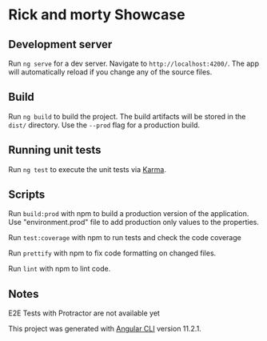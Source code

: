 # Rick and morty Showcase

## Development server

Run `ng serve` for a dev server. Navigate to `http://localhost:4200/`. The app will automatically reload if you change any of the source files.

## Build

Run `ng build` to build the project. The build artifacts will be stored in the `dist/` directory. Use the `--prod` flag for a production build.

## Running unit tests

Run `ng test` to execute the unit tests via [Karma](https://karma-runner.github.io).

## Scripts

Run `build:prod` with npm to build a production version of the application. Use "environment.prod" file to add production only values to the properties.

Run `test:coverage` with npm to run tests and check the code coverage

Run `prettify` with npm to fix code formatting on changed files.

Run `lint` with npm to lint code.

## Notes

E2E Tests with Protractor are not available yet

This project was generated with [Angular CLI](https://github.com/angular/angular-cli) version 11.2.1.

